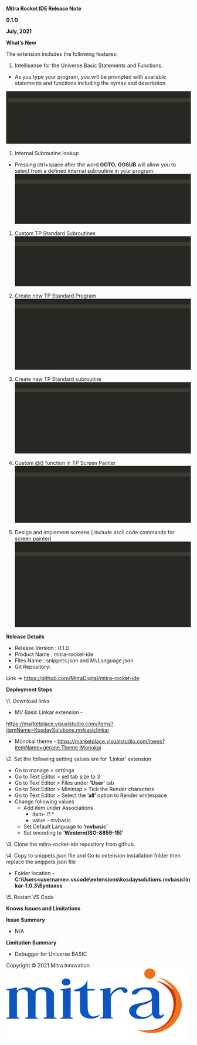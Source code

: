 ﻿
**Mitra Rocket IDE  Release Note**

**0.1.0**

**July, 2021**

**What’s New**

The extension includes the following features:

1. Intellisense for the Universe Basic Statements and Functions.
- As you type your program, you will be prompted with available statements and  functions including the syntax and description.

![](1.gif)







1. Internal Subroutine lookup
- Pressing ctrl+space after the word **GOTO**, **GOSUB** will allow you to select from a defined internal subroutine in your program.![](2.gif)








1. Custom TP Standard Subroutines![](3.gif)








1. Create new TP Standard Program ![](4.gif)


















1. Create new TP Standard subroutine![](5.gif)










1. Custom @() function in TP Screen Painter![](6.gif)
















1. Design and implement screens ( include ascii code commands for screen painter)![](7.gif)












**Release Details** 

- Release Version : 0.1.0
- Product Name : mitra-rocket-ide
- Files Name : snippets.json and MvLanguage.json
- Git Repository: 

Link -> https://github.com/MitraDigital/mitra-rocket-ide








**Deployment Steps**

\1. Download links

- MV Basic Linkar extension - 

<https://marketplace.visualstudio.com/items?itemName=KosdaySolutions.mvbasiclinkar>

- Monokai theme - <https://marketplace.visualstudio.com/items?itemName=gerane.Theme-Monokai>

\2. Set the following setting values are for 'Linkar' extension

- Go to manage > settings
- Go to Text Editor > set tab size to 3
- Go to Text Editor > Files under **‘User’** tab
- Go to Text Editor > Minimap > Tick the Render characters
- Go to Text Editor > Select the ‘**all’** option to Render whitespace
- Change following values
  - Add item under Associations
    - Item- \\*.\*
    - value - mvbasic
  - Set Default Language to **‘mvbasic’**
  - Set encoding to ‘**Western(ISO-8859-15)’**  

\3. Clone the mitra-rocket-ide repository from github.

\4. Copy to snippets.json file and Go to extension installation folder then replace the snippets.json file

- Folder location - **C:\Users\<username>\.vscode\extensions\kosdaysolutions.mvbasiclinkar-1.0.3\Syntaxes**

\5. Restart VS Code





**Knows Issues and Limitations**

**Issue Summary**

- N/A

**Limitation Summary**

- Debugger for Universe BASIC 


Copyright © 2021 Mitra Innovation                                 ![](mitraj.png)
